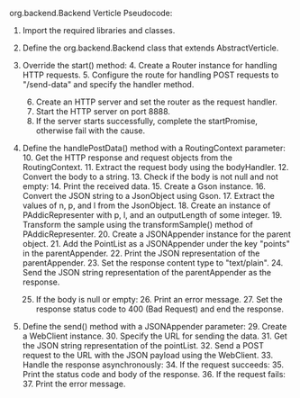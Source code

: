 org.backend.Backend Verticle Pseudocode:

1. Import the required libraries and classes.

2. Define the org.backend.Backend class that extends AbstractVerticle.

3. Override the start() method:
    4. Create a Router instance for handling HTTP requests.
    5. Configure the route for handling POST requests to "/send-data" and specify the handler method.

    6. Create an HTTP server and set the router as the request handler.
    7. Start the HTTP server on port 8888.
    8. If the server starts successfully, complete the startPromise, otherwise fail with the cause.

9. Define the handlePostData() method with a RoutingContext parameter:
    10. Get the HTTP response and request objects from the RoutingContext.
    11. Extract the request body using the bodyHandler.
    12. Convert the body to a string.
    13. Check if the body is not null and not empty:
        14. Print the received data.
        15. Create a Gson instance.
        16. Convert the JSON string to a JsonObject using Gson.
        17. Extract the values of n, p, and l from the JsonObject.
        18. Create an instance of PAddicRepresenter with p, l, and an outputLength of some integer.
        19. Transform the sample using the transformSample() method of PAddicRepresenter.
        20. Create a JSONAppender instance for the parent object.
        21. Add the PointList as a JSONAppender under the key "points" in the parentAppender.
        22. Print the JSON representation of the parentAppender.
        23. Set the response content type to "text/plain".
        24. Send the JSON string representation of the parentAppender as the response.

    25. If the body is null or empty:
        26. Print an error message.
        27. Set the response status code to 400 (Bad Request) and end the response.

28. Define the send() method with a JSONAppender parameter:
    29. Create a WebClient instance.
    30. Specify the URL for sending the data.
    31. Get the JSON string representation of the pointList.
    32. Send a POST request to the URL with the JSON payload using the WebClient.
    33. Handle the response asynchronously:
        34. If the request succeeds:
            35. Print the status code and body of the response.
        36. If the request fails:
            37. Print the error message.


